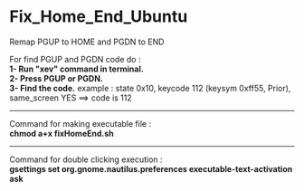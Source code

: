 # Fix_Home_End_Ubuntu  
Remap PGUP to HOME and PGDN to END  

  

For find PGUP and PGDN code do :  
**1- Run "xev" command in terminal.  
2- Press PGUP or PGDN.**  
**3- Find the code.** example : state 0x10, keycode 112 (keysym 0xff55, Prior), same_screen YES  ==> code is 112  
  
------------------------------------------------------------------------------

Command for making executable file :   
  **chmod a+x fixHomeEnd.sh**  
  
------------------------------------------------------------------------------

Command for double clicking execution :  
  **gsettings set org.gnome.nautilus.preferences executable-text-activation ask**  

